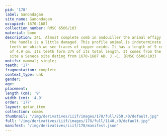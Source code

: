 ```yaml
---
pid: '178'
label: Ganondagan
site_name: Ganondagan
occupied: 1670-1687
collection_number: RMSC 6506/103
material: bone
description: 341. Almost complete comb in andouiller the animal effigy that adorns
  the handle is a little damaged. This profile animal is indeterminate. It has 17
  teeth on which we see traces of copper oxide. It has a length of 9 cm and a width
  of 4.9 cm. Its teeth form 37% of its total length. It comes from the Boughton Hill
  site a Seneca site dating from 1670-1687 AD. J.-C. (RMSC 6506/103)
motifs: mammal; single;
teeth: '17'
fragmentation: complete
context_type: unk
gender:
age:
placement:
length (cm): '9'
width (cm): '4.9'
order: '177'
layout: qatar_item
collection: combs
thumbnail: "/img/derivatives/iiif/images/178/full/250,/0/default.jpg"
full: "/img/derivatives/iiif/images/178/full/1140,/0/default.jpg"
manifest: "/img/derivatives/iiif/178/manifest.json"
---
```


